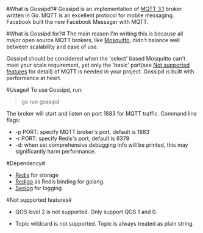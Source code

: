 #What is Gossipd?#
Gossipd is an implementation of [MQTT 3.1](http://public.dhe.ibm.com/software/dw/webservices/ws-mqtt/mqtt-v3r1.html) broker written in Go. MQTT is an excellent protocol for mobile messaging. Facebook built the new Facebook Messager with MQTT.

#What is Gossipd for?#
The main reason I'm writing this is because all major open source MQTT brokers, like [Mosquitto](http://mosquitto.org/), didn't balance well between scalability and ease of use.

Gossipd should be considered when the 'select' based Mosquitto can't meet your scale requirement, yet only the 'basic' part(see [Not supported features](#unsupported) for detail) of MQTT is needed in your project. Gossipd is built with performance at heart.

#Usage#
To use Gossipd, run:

>go run gossipd

The broker will start and listen on port 1883 for MQTT traffic. Command line flags:

* -p PORT: specify MQTT broker's port, default is 1883
* -r PORT: specify Redis's port, default is 6379
* -d: when set comprehensive debugging info will be printed, this may significantly harm performance.

#Dependency#
* [Redis](http://redis.io) for storage
* [Redigo](https://github.com/garyburd/redigo) as Redis binding for golang.
* [Seelog](https://github.com/cihub/seelog) for logging

#<a id="unsupported"></a>Not supported features#
* QOS level 2 is not supported. Only support QOS 1 and 0.

* Topic wildcard is not supported. Topic is always treated as plain string.
